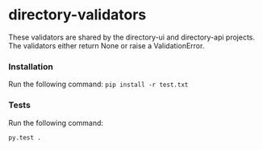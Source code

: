 # directory-validators

These validators are shared by the directory-ui and directory-api projects. The validators either return None or raise a ValidationError.

### Installation

Run the following command:
`pip install -r test.txt`

### Tests

Run the following command:

`py.test .`

